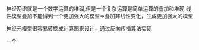 神经网络就是一个数学运算的堆砌,但是一个复杂运算是简单运算的叠加和堆砌
线性模型叠加不能得到一个更加强大的模型=>叠加非线性变化，生成更加强大的模型

神经元模型很容易转换成计算图来设计，通过反向传播算法实现

一个